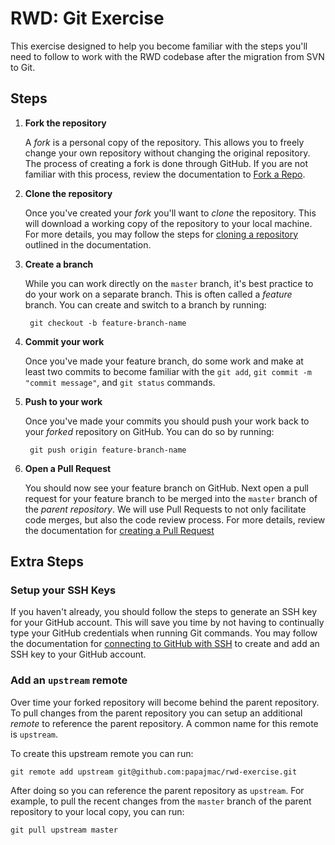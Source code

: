 # RWD: Git Exercise

This exercise designed to help you become familiar with the steps you'll need to follow to work with the RWD codebase after the migration from SVN to Git.

## Steps

1. **Fork the repository**

    A *fork* is a personal copy of the repository. This allows you to freely change your own repository without changing the original repository. The process of creating a fork is done through GitHub. If you are not familiar with this process, review the documentation to [Fork a Repo](https://help.github.com/articles/fork-a-repo/).

2. **Clone the repository**

    Once you've created your *fork* you'll want to *clone* the repository. This will download a working copy of the repository to your local machine. For more details, you may follow the steps for [cloning a repository](https://help.github.com/articles/cloning-a-repository/) outlined in the documentation.

3. **Create a branch**

    While you can work directly on the `master` branch, it's best practice to do your work on a separate branch. This is often called a *feature* branch. You can create and switch to a branch by running:
    
        git checkout -b feature-branch-name

4. **Commit your work**

    Once you've made your feature branch, do some work and make at least two commits to become familiar with the `git add`, `git commit -m "commit message"`, and `git status` commands.

5. **Push to your work**

    Once you've made your commits you should push your work back to your *forked* repository on GitHub. You can do so by running:
    
        git push origin feature-branch-name

6. **Open a Pull Request**

    You should now see your feature branch on GitHub. Next open a pull request for your feature branch to be merged into the `master` branch of the *parent repository*. We will use Pull Requests to not only facilitate code merges, but also the code review process. For more details, review the documentation for [creating a Pull Request](https://help.github.com/articles/creating-a-pull-request/)


## Extra Steps

### Setup your SSH Keys

If you haven't already, you should follow the steps to generate an SSH key for your GitHub account. This will save you time by not having to continually type your GitHub credentials when running Git commands. You may follow the documentation for [connecting to GitHub with SSH](https://help.github.com/articles/connecting-to-github-with-ssh/) to create and add an SSH key to your GitHub account.

### Add an `upstream` remote

Over time your forked repository will become behind the parent repository. To pull changes from the parent repository you can setup an additional *remote* to reference the parent repository. A common name for this remote is `upstream`.

To create this upstream remote you can run:

    git remote add upstream git@github.com:papajmac/rwd-exercise.git

After doing so you can reference the parent repository as `upstream`. For example, to pull the recent changes from the `master` branch of the parent repository to your local copy, you can run:

    git pull upstream master

